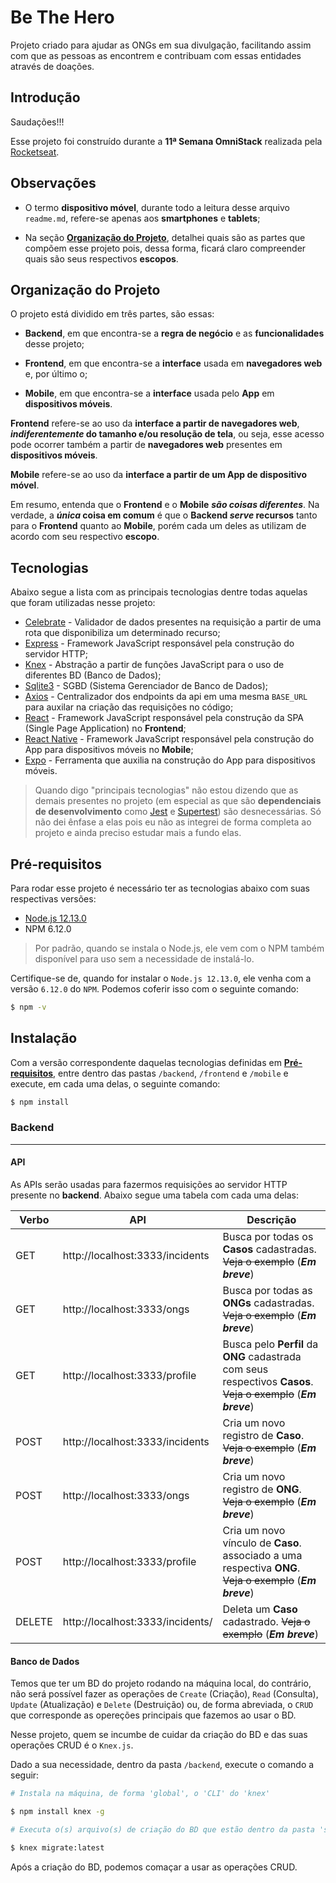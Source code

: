 # Be The Hero

Projeto criado para ajudar as ONGs em sua divulgação, facilitando assim com que as pessoas as encontrem e contribuam com essas entidades através de doações.

## Introdução

Saudações!!!

Esse projeto foi construído durante a  __11ª Semana OmniStack__ realizada pela [Rocketseat](https://rocketseat.com.br/).

## Observações

* O termo __dispositivo móvel__, durante todo a leitura desse arquivo `readme.md`, refere-se apenas aos __smartphones__ e __tablets__;

* Na seção [__Organização do Projeto__](#organização-do-projeto), detalhei quais são as partes que compõem esse projeto pois, dessa forma, ficará claro compreender quais são seus respectivos __escopos__. 

## Organização do Projeto

O projeto está dividido em três partes, são essas:

* __Backend__, em que encontra-se a __regra de negócio__ e as __funcionalidades__ desse projeto;

* __Frontend__, em que encontra-se a __interface__ usada em __navegadores web__ e, por último o;

* __Mobile__, em que encontra-se a __interface__ usada pelo __App__ em __dispositivos móveis__.

__Frontend__ refere-se ao uso da __interface a partir de navegadores web__, ___indiferentemente_ do tamanho e/ou resolução de tela__, ou seja, esse acesso pode ocorrer também a partir de __navegadores web__ presentes em __dispositivos móveis__.

__Mobile__ refere-se ao uso da __interface a partir de um App de dispositivo móvel__.

Em resumo, entenda que o __Frontend__ e o __Mobile__ ___são coisas diferentes___. Na verdade, a ___única_ coisa em comum__ é que o __Backend _serve_ recursos__ tanto para o __Frontend__ quanto ao __Mobile__, porém cada um deles as utilizam de acordo com seu respectivo __escopo__.

## Tecnologias

Abaixo segue a lista com as principais tecnologias dentre todas aquelas que foram utilizadas nesse projeto:

* [Celebrate](https://github.com/arb/celebrate) - Validador de dados presentes na requisição a partir de uma rota que disponibiliza um determinado recurso;
* [Express](https://expressjs.com/) - Framework JavaScript responsável pela construção do servidor HTTP;
* [Knex](http://knexjs.org/) - Abstração a partir de funções JavaScript para o uso de diferentes BD (Banco de Dados);
* [Sqlite3](https://github.com/kriasoft/node-sqlite) - SGBD (Sistema Gerenciador de Banco de Dados);
* [Axios](https://github.com/axios/axios) - Centralizador dos endpoints da api em uma mesma `BASE_URL` para auxilar na criação das requisições no código;
* [React](https://reactjs.org/) - Framework JavaScript responsável pela construção da SPA (Single Page Application) no __Frontend__;
* [React Native](https://reactnative.dev/) - Framework JavaScript responsável pela construção do App para dispositivos móveis no __Mobile__;
* [Expo](https://expo.io/) - Ferramenta que auxilia na construção do App para dispositivos móveis.

> Quando digo "principais tecnologias" não estou dizendo que as demais presentes no projeto (em especial as que são __dependenciais de desenvolvimento__ como [Jest](https://jestjs.io/) e [Supertest](https://github.com/visionmedia/supertest)) são desnecessárias. Só não dei ênfase a elas pois eu não as integrei de forma completa ao projeto e ainda preciso estudar mais a fundo elas.

## Pré-requisitos

Para rodar esse projeto é necessário ter as tecnologias abaixo com suas respectivas versões:

* [Node.js 12.13.0](https://nodejs.org/download/release/v12.13.0/)
* NPM 6.12.0

> Por padrão, quando se instala o Node.js, ele vem com o NPM também disponível para uso sem a necessidade de instalá-lo. 

Certifique-se de, quando for instalar o `Node.js 12.13.0`, ele venha com a versão `6.12.0` do `NPM`. Podemos coferir isso com o seguinte comando:

```sh
$ npm -v
```

## Instalação

Com a versão correspondente daquelas tecnologias definidas em [__Pré-requisitos__](#pre-requisitos), entre dentro das pastas `/backend`, `/frontend` e `/mobile` e execute, em cada uma delas, o seguinte comando:

```sh
$ npm install
```

### Backend
----

#### API

As APIs serão usadas para fazermos requisições ao servidor HTTP presente no __backend__. Abaixo segue uma tabela com cada uma delas:

| Verbo  | API                              | Descrição                                                                                     |
|--------|----------------------------------|-----------------------------------------------------------------------------------------------|
| GET    | http://localhost:3333/incidents  | Busca por todas os __Casos__ cadastradas. ~~Veja o exemplo~~ (**_Em breve_**)                 |
| GET    | http://localhost:3333/ongs       | Busca por todas as __ONGs__ cadastradas.  ~~Veja o exemplo~~ (**_Em breve_**)                 |
| GET    | http://localhost:3333/profile    | Busca pelo __Perfil__ da __ONG__ cadastrada com seus respectivos __Casos__. ~~Veja o exemplo~~ (**_Em breve_**) |
| POST   | http://localhost:3333/incidents  | Cria um novo registro de __Caso__.  ~~Veja o exemplo~~ (**_Em breve_**)                       |
| POST   | http://localhost:3333/ongs       | Cria um novo registro de __ONG__.  ~~Veja o exemplo~~ (**_Em breve_**)                        |
| POST   | http://localhost:3333/profile    | Cria um novo vínculo de __Caso__. associado a uma respectiva __ONG__.  ~~Veja o exemplo~~ (**_Em breve_**)       |
| DELETE | http://localhost:3333/incidents/ | Deleta um __Caso__ cadastrado.  ~~Veja o exemplo~~ (**_Em breve_**)                                            |

#### Banco de Dados

Temos que ter um BD do projeto rodando na máquina local, do contrário, não será possível fazer as operações de `Create` (Criação), `Read` (Consulta), `Update` (Atualização) e `Delete` (Destruição) ou, de forma abreviada, o `CRUD` que corresponde as opereções principais que fazemos ao usar o BD.

Nesse projeto, quem se incumbe de cuidar da criação do BD e das suas operações CRUD é o `Knex.js`. 

Dado a sua necessidade, dentro da pasta `/backend`, execute o comando a seguir:

```sh
# Instala na máquina, de forma 'global', o 'CLI' do 'knex'

$ npm install knex -g

# Executa o(s) arquivo(s) de criação do BD que estão dentro da pasta 'src/database/migrations'

$ knex migrate:latest
```

Após a criação do BD, podemos comaçar a usar as operações CRUD. 
